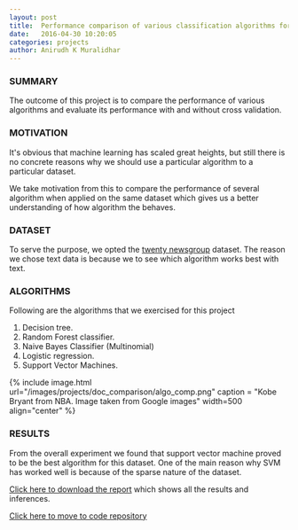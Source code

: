 ```yaml
---
layout: post
title:  Performance comparison of various classification algorithms for text classification
date:   2016-04-30 10:20:05
categories: projects
author: Anirudh K Muralidhar
---
```


### **SUMMARY**

The outcome of this project is to compare the performance of various algorithms and evaluate its performance with and without cross validation.

### **MOTIVATION**

It's obvious that machine learning has scaled great heights, but still there is no concrete reasons why we should use a particular algorithm to a particular dataset.

We take motivation from this to compare the performance of several algorithm when applied on the same dataset which gives us a better understanding of how algorithm the behaves.

### **DATASET**

To serve the purpose, we opted the [twenty newsgroup](http://qwone.com/~jason/20Newsgroups/) dataset. The reason we chose text data is because we to see which algorithm works best with text.

### **ALGORITHMS**

Following are the algorithms that we exercised for this project

1. Decision tree.
2. Random Forest classifier.
3. Naive Bayes Classifier (Multinomial)
4. Logistic regression.
5. Support Vector Machines.

{% include image.html url="/images/projects/doc_comparison/algo_comp.png" caption = "Kobe Bryant from NBA. Image taken from Google images" width=500 align="center" %}

### **RESULTS**

From the overall experiment we found that support vector machine proved to be the best algorithm for this dataset. One of the main reason why SVM has worked well is because of the sparse nature of the dataset.

[Click here to download the report](https://github.com/anirudhkm/data-mining-course/blob/master/project/report.pdf) which shows all the results and inferences.

[Click here to move to code repository](https://github.com/anirudhkm/data-mining-course/tree/master/project)
